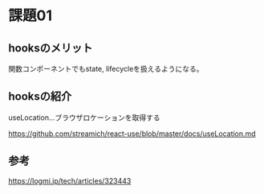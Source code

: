 # 課題01

## hooksのメリット

関数コンポーネントでもstate, lifecycleを扱えるようになる。  

## hooksの紹介

useLocation...ブラウザロケーションを取得する  

<https://github.com/streamich/react-use/blob/master/docs/useLocation.md>

## 参考

<https://logmi.jp/tech/articles/323443>
